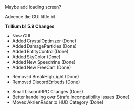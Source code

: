 Maybe add loading screen?

Advence the GUI little bit

**Trillium b1.5.9 Changes**
+ New GUI
+ Added CrystalOptimizer (Done)
+ Added DamageParticles (Done)
+ Added EntityControl (Done)
+ Added SkyColor (Done)
+ Added New Speedmine (Done)
+ Added New FreeCam (Done)

- Removed BreakHighLight (Done)
- Removed DiscordEmbeds (Done)

* Small DiscordRPC Changes (Done)
* Better handeling over Strafe Incompatibility issues (Done)
* Moved AkrienRadar to HUD Category (Done)
